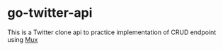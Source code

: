 # go-twitter-api

This is a Twitter clone api to practice implementation of CRUD endpoint using [Mux](https://github.com/gorilla/mux)
